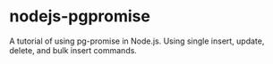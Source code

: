 # nodejs-pgpromise
A tutorial of using pg-promise in Node.js. Using single insert, update, delete, and bulk insert commands. 
